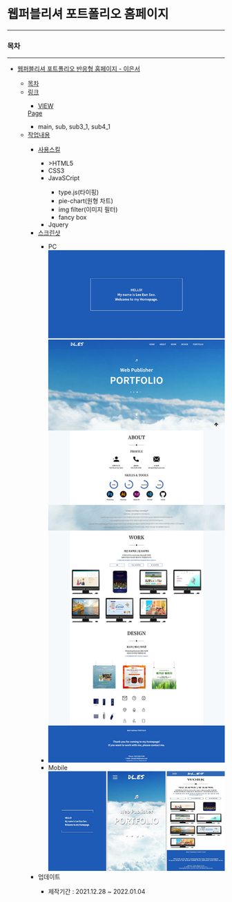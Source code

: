   <h1>웹퍼블리셔 포트폴리오 홈페이지 </h1>
    <hr>
    <h3>목차</h3>
    <hr>
    <ul>
        <li><a href="">웹퍼블리셔 포트폴리오 반응형 홈페이지 - 이은서</a></li>
        <ul>
            <li><a href="">목차</a></li>
            <li><a href="">링크</a></li>
                <ul>
                    <li><a href=https://dmstj3156.github.io/LeeEunSeo-portfolio/">VIEW</a></li>     
                </ul
            <li><a href="">Page</a></li>
                <ul>
                  <li>main, sub, sub3_1, sub4_1</li> 
                </ul>
            <li><a href="">작업내용</a></li>
                <ul>
                    <li><a href="">사용스킬</a></li>
                        <ul>
                            <li>>HTML5</a></li>
                            <li>CSS3</a></li>
                            <li>JavaSCript</a></li>
                                <ul>
                                    <li>type.js(타이핑)</li>
                                    <li>pie-chart(원형 차트)</li>
                                    <li>img filter(이미지 필터)</li>
                                    <li>fancy box</li>
                              </ul>
                            <li>Jquery</a></li>
                        </ul>
                    <li><a href="">스크린샷</a></li>
                        <ul>
                            <li>PC <br><img src="./images/index screenshot_.jpg" alt=""></li>
                            <li><img src="./images/main screenshot.png" alt=""></li>
                            <li>Mobile <br><img src="./images/mobile screenshot.png" alt=""></li>                           
                        </ul>
                    <li>업데이트</li>
                        <ul>
                            <li>제작기간 : 2021.12.28 ~ 2022.01.04</li>                       
                        </ul>
                      </ul>
        </ul>
    </ul>

